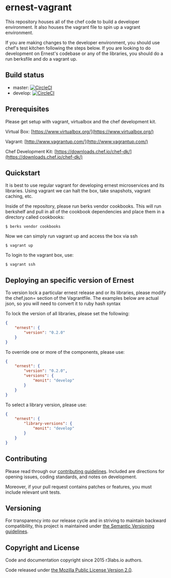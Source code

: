 # ernest-vagrant

This repository houses all of the chef code to build a developer environment.
It also houses the vagrant file to spin up a vagrant environment.

If you are making changes to the developer environment, you should use chef's
test kitchen following the steps below. If you are looking to do development on
Ernest's codebase or any of the libraries, you should do a run berksfile and do
a vagrant up.

## Build status

* master:  [![CircleCI](https://circleci.com/gh/ErnestIO/ernest-vagrant/tree/master.svg?style=svg)](https://circleci.com/gh/ErnestIO/ernest-vagrant/tree/master)
* develop: [![CircleCI](https://circleci.com/gh/ErnestIO/ernest-vagrant/tree/develop.svg?style=svg)](https://circleci.com/gh/ErnestIO/ernest-vagrant/tree/develop)

## Prerequisites

Please get setup with vagrant, virtualbox and the chef development kit.

Virtual Box: [https://www.virtualbox.org/](https://www.virtualbox.org/)

Vagrant: [http://www.vagrantup.com/](http://www.vagrantup.com/)

Chef Development Kit: [https://downloads.chef.io/chef-dk/](https://downloads.chef.io/chef-dk/)


## Quickstart

It is best to use regular vagrant for developing ernest microservices and its
libraries. Using vagrant we can halt the box, take snapshots, vagrant
caching, etc.

Inside of the repository, please run berks vendor cookbooks. This will run
berkshelf and pull in all of the cookbook dependencies and place them in a
directory called cookbooks:

```
$ berks vendor cookbooks
```

Now we can simply run vagrant up and access the box via ssh

```
$ vagrant up
```

To login to the vagrant box, use:

```
$ vagrant ssh
```

## Deploying an specific version of Ernest

To version lock a particular ernest release and or its libraries, please modify the chef.json= section of the Vagrantfile. The examples below are actual json, so you will need to convert it to ruby hash syntax

To lock the version of all libraries, please set the following:

```json
{
    "ernest": {
        "version": "0.2.0"
    }
}
```

To override one or more of the components, please use:

```json
{
    "ernest": {
        "version": "0.2.0",
        "versions": {
            "monit": "develop"
        }
    }
}
```

To select a library version, please use:

```json
{
    "ernest": {
        "library-versions": {
            "monit": "develop"
        }
    }
}

```

## Contributing

Please read through our
[contributing guidelines](CONTRIBUTING.md).
Included are directions for opening issues, coding standards, and notes on
development.

Moreover, if your pull request contains patches or features, you must include
relevant unit tests.

## Versioning

For transparency into our release cycle and in striving to maintain backward
compatibility, this project is maintained under
[the Semantic Versioning guidelines](http://semver.org/).

## Copyright and License

Code and documentation copyright since 2015 r3labs.io authors.

Code released under
[the Mozilla Public License Version 2.0](LICENSE).
